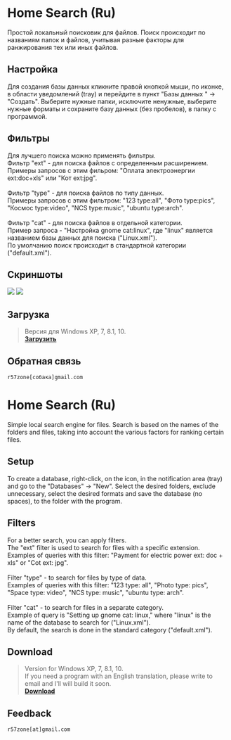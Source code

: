 # Home Search (Ru)
Простой локальный поисковик для файлов. Поиск происходит по названиям папок и файлов, учитывая разные факторы для ранжирования тех или иных файлов.
## Настройка
Для создания базы данных кликните правой кнопкой мыши, по иконке, в области уведомлений (tray) и перейдите в пункт "Базы данных " -> "Создать". Выберите нужные папки, исключите ненужные, выберите нужные форматы и сохраните базу данных (без пробелов), в папку с программой.
## Фильтры
Для лучшего поиска можно применять фильтры.
<br>
Фильтр "ext" - для поиска файлов с определенным расширением.<br>Примеры запросов с этим фильром: "Оплата электроэнергии ext:doc+xls" или "Кот ext:jpg".<br><br>
Фильтр "type" - для поиска файлов по типу данных.<br>Примеры запросов с этим фильтром: "123 type:all", "Фото type:pics", "Космос type:video", "NCS type:music", "ubuntu type:arch".<br><br>
Фильтр "cat" - для поиска файлов в отдельной категории.<br>Пример запроса - "Настройка gnome cat:linux", где "linux" является названием базы данных для поиска ("Linux.xml").<br>
По умолчанию поиск происходит в стандартной категории ("default.xml").<br>
## Скриншоты
![](https://cloud.githubusercontent.com/assets/9499881/24820396/d8cfca48-1bf9-11e7-9700-40f137a33c61.png)
![](https://cloud.githubusercontent.com/assets/9499881/24820395/d8d05b84-1bf9-11e7-8a43-213adcf67961.png)
## Загрузка
>Версия для Windows XP, 7, 8.1, 10.<br>
**[Загрузить](https://github.com/r57zone/Home-Search/releases)**<br>
## Обратная связь
`r57zone[собака]gmail.com`

# Home Search (Ru)
Simple local search engine for files. Search is based on the names of the folders and files, taking into account the various factors for ranking certain files.
## Setup
To create a database, right-click, on the icon, in the notification area (tray) and go to the "Databases" -> "New". Select the desired folders, exclude unnecessary, select the desired formats and save the database (no spaces), to the folder with the program.
## Filters
For a better search, you can apply filters.
<br>
The "ext" filter is used to search for files with a specific extension.<br>Examples of queries with this filter: "Payment for electric power ext: doc + xls" or "Cot ext: jpg".<br><br>
Filter "type" - to search for files by type of data.<br>Examples of queries with this filter: "123 type: all", "Photo type: pics", "Space type: video", "NCS type: music", "ubuntu type: arch".<br><br>
Filter "cat" - to search for files in a separate category.<br>Example of query is "Setting up gnome cat: linux," where "linux" is the name of the database to search for ("Linux.xml").<br>
By default, the search is done in the standard category ("default.xml").<br>
## Download
>Version for Windows XP, 7, 8.1, 10.<br>
>If you need a program with an English translation, please write to email and I'll will build it soon.<br>
**[Download](https://github.com/r57zone/Home-Search/releases)**<br>
## Feedback
`r57zone[at]gmail.com`
